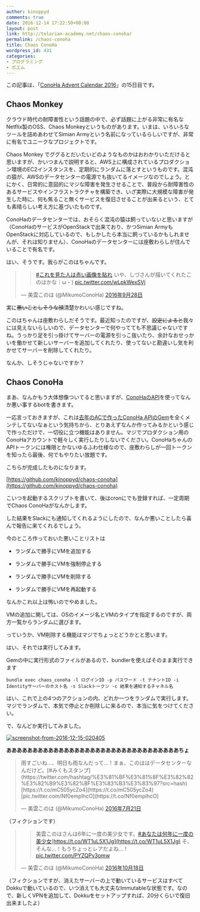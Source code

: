 ```yaml
---
author: kinoppyd
comments: true
date: 2016-12-14 17:22:50+00:00
layout: post
link: http://tolarian-academy.net/chaos-conoha/
permalink: /chaos-conoha
title: Chaos ConoHa
wordpress_id: 431
categories:
- プログラミング
- ポエム
---
```


この記事は、「[ConoHa Advent Calendar 2016](http://qiita.com/advent-calendar/2016/conoha)」の15日目です。


## Chaos Monkey


クラウド時代の耐障害性という話題の中で、必ず話題に上がる非常に有名なNetflix製のOSS、Chaos Monkeyというものがあります。いまは、いろいろなツールを詰めあわせてSimian Armyという名前になっているらしいですが、非常に有名でユニークなプロジェクトです。

Chaos Monkey でググるとだいたいどのようなものかはおわかりいただけると思いますが、かいつまんで説明すると、AWS上に構成されているプロダクション環境のEC2インスタンスを、定期的にランダムに落とすというものです。混沌の猿が、AWSのデータセンターの電源でも抜いてるイメージなのでしょう。とにかく、日常的に意図的にマジな障害を発生させることで、普段から耐障害性のあるサービスやインフラストラクチャを構築でき、いざ実際に大規模な障害が発生した時に、何も焦ること無くサービスを復旧させることが出来るという、とても素晴らしい考え方に基づいたものです。

ConoHaのデータセンターでは、おそらく混沌の猿は飼っていないと思いますが（ConoHaのサービスがOpenStackで出来ており、かつSimian ArmyもOpenStackに対応しているので、もしかしたら本当に飼っているかもしれませんが、それは知りません）、ConoHaのデータセンターには座敷わらしが住んでいることで有名です。

はい、そうです。我らがこのはちゃんです。


<blockquote>

> 
> [#これを見た人は赤い画像を貼れ](https://twitter.com/hashtag/%E3%81%93%E3%82%8C%E3%82%92%E8%A6%8B%E3%81%9F%E4%BA%BA%E3%81%AF%E8%B5%A4%E3%81%84%E7%94%BB%E5%83%8F%E3%82%92%E8%B2%BC%E3%82%8C?src=hash)
いや、しづさんが描いてくれたこのはかな｜ω・) [pic.twitter.com/wLpkWexSVj](https://t.co/wLpkWexSVj)
> 
> 
— 美雲このは (@MikumoConoHa) [2016年9月28日](https://twitter.com/MikumoConoHa/status/780961382564896768)</blockquote>




実に<del>悪いことしそうな顔</del>清楚かわいい感じですね。

このはちゃんは座敷わらしだそうです。最近知ったのですが、<del>設定によると</del>我々には見えないらしいので、データセンターで何やってても不思議じゃないですね。うっかり足を引っ掛けてサーバーの電源を引っこ抜いたり、余計なおせっかいを働かせて新しいサーバーを追加してくれたり、使ってないと勘違いし気を利かせてサーバーを削除してくれたり。

なんか、しそうじゃないですか？



## Chaos ConoHa



まあ、なんかもう大体想像ついてると思いますが、[ConoHaのAPI](https://www.conoha.jp/docs/index.html)を使ってなんか悪い事するbotを書きます。

一応言っておきますが、これは[去年のACで作ったConoHa APIのGem](http://tolarian-academy.net/i-love-conoha-chan-too-much-to-create-gem/)を全くメンテしてないなぁという気持ちから、とりあえずなんか作ってみるかという感じで作っただけで、一切役に立つ機能はありません。マジでプロダクション用のConoHaアカウントで軽々しく実行したりしないでください。ConoHaちゃんのAPIトークンには権限とかないゆるふわ仕様なので、座敷わらしが一回トークンを知ったら最後、何でもやりたい放題です。

こちらが完成したものになります。

[https://github.com/kinoppyd/chaos-conoha](https://github.com/kinoppyd/chaos-conoha)

こいつを起動するスクリプトを書いて、後はcronにでも登録すれば、一定周期でChaos ConoHaがなんかします。

した結果をSlackにも通知してくれるようにしたので、なんか悪いことしたら喜んで報告に来てくれるでしょう。

今のところ作っておいた悪いことリストは




 	
  * ランダムで勝手にVMを追加する

 	
  * ランダムで勝手にVMを強制停止する

 	
  * ランダムで勝手にVMを削除する

 	
  * ランダムで勝手にVMを再起動する



なんかこれ以上は怖いのでやめました。

VMの追加に関しては、OSのイメージ名とVMのタイプを指定するのですが、両方一覧からランダムに選びます。

っていうか、VM削除する機能はマジでちょっとどうかとと思います。

はい、それでは実行してみます。

Gemの中に実行形式のファイルがあるので、bundlerを使えばそのまま実行できます


    
    bundle exec chaos_conoha -l ログインID -p パスワード -t テナントID -i Identityサーバーのホスト名 -s Slackトークン -c 結果を通知するチャネル名
    



はい、これで上の4つのアクションの内、どれか一つをランダムで実行します。マジでランダムで、本気で停止とか削除しに来るので、本当に気をつけてください。

で、なんどか実行してみました。

[![screenshot-from-2016-12-15-020405](http://tolarian-academy.net/wp-content/uploads/2016/12/Screenshot-from-2016-12-15-020405.png)](http://tolarian-academy.net/wp-content/uploads/2016/12/Screenshot-from-2016-12-15-020405.png)

**あああああああああああああああああああああああああああああああああちょ**



<blockquote>
雨すごいね…、明日も雨なんだって…！まぁ、このははデータセンターなんだけど。[#みくもスタンプ](https://twitter.com/hashtag/%E3%81%BF%E3%81%8F%E3%82%82%E3%82%B9%E3%82%BF%E3%83%B3%E3%83%97?src=hash)[https://t.co/mC505ycZo4](https://t.co/mC505ycZo4)[pic.twitter.com/Nf0emplhcO](https://t.co/Nf0emplhcO)

— 美雲このは (@MikumoConoHa) [2016年7月21日](https://twitter.com/MikumoConoHa/status/755994384500346880)
</blockquote>





（フィクションです）


<blockquote>

> 
> 美雲このはさんは6年に一度の美少女です。[#あなたは何年に一度の美少女](https://twitter.com/hashtag/%E3%81%82%E3%81%AA%E3%81%9F%E3%81%AF%E4%BD%95%E5%B9%B4%E3%81%AB%E4%B8%80%E5%BA%A6%E3%81%AE%E7%BE%8E%E5%B0%91%E5%A5%B3?src=hash)[https://t.co/WT1uL5X1Jg](https://t.co/WT1uL5X1Jg)
そ、そんな…！もうちょっとレアだよね…！ [pic.twitter.com/PYZQPv3omw](https://t.co/PYZQPv3omw)
> 
> 
— 美雲このは (@MikumoConoHa) [2016年10月18日](https://twitter.com/MikumoConoHa/status/788221309138329600)</blockquote>




（フィクションですが、消えたサーバーの上で動いているサービスはすべてDokkuで動いているので、いつ消えても大丈夫なImmutableな状態です。なので、新しくVPNを追加して、Dokkuをセットアップすれば、20分くらいで復旧出来ましたよ）
